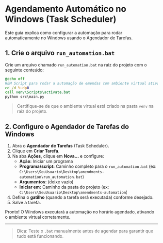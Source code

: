 # Agendamento Automático no Windows (Task Scheduler)

Este guia explica como configurar a automação para rodar automaticamente no Windows usando o Agendador de Tarefas.

## 1. Crie o arquivo `run_automation.bat`

Crie um arquivo chamado `run_automation.bat` na raiz do projeto com o seguinte conteúdo:

```bat
@echo off
REM Script para rodar a automação de emendas com ambiente virtual ativado
cd /d %~dp0
call venv\Scripts\activate.bat
python src\main.py
```

> Certifique-se de que o ambiente virtual está criado na pasta `venv` na raiz do projeto.

## 2. Configure o Agendador de Tarefas do Windows

1. Abra o **Agendador de Tarefas** (Task Scheduler).
2. Clique em **Criar Tarefa**.
3. Na aba **Ações**, clique em **Nova...** e configure:
   - **Ação:** Iniciar um programa
   - **Programa/script:** Caminho completo para o `run_automation.bat` (ex: `C:\Users\SeuUsuario\Desktop\amendments-automation\run_automation.bat`)
   - **Argumentos:** (deixe vazio)
   - **Iniciar em:** Caminho da pasta do projeto (ex: `C:\Users\SeuUsuario\Desktop\amendments-automation`)
4. Defina o **gatilho** (quando a tarefa será executada) conforme desejado.
5. Salve a tarefa.

Pronto! O Windows executará a automação no horário agendado, ativando o ambiente virtual corretamente.

---

> Dica: Teste o `.bat` manualmente antes de agendar para garantir que tudo está funcionando.
